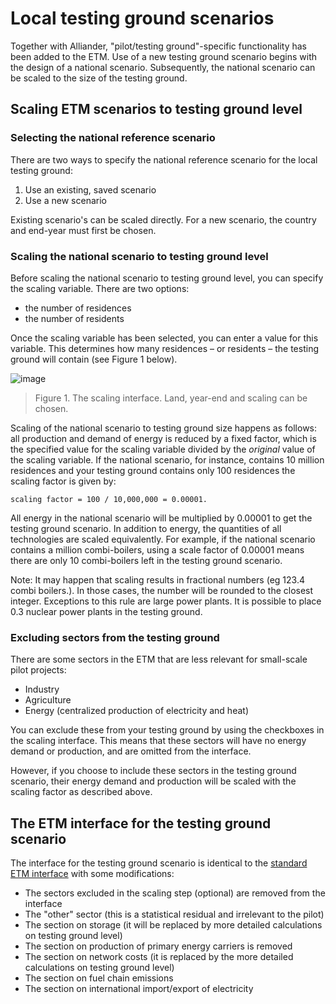 # Local testing ground scenarios

Together with Alliander, "pilot/testing ground"-specific functionality has been added to the ETM. Use of a new testing ground scenario begins with the design of a national scenario. Subsequently, the national scenario can be scaled to the size of the testing ground.

## Scaling ETM scenarios to testing ground level

### Selecting the national reference scenario

There are two ways to specify the national reference scenario for the local testing ground:

1. Use an existing, saved scenario
2. Use a new scenario

Existing scenario's can be scaled directly. For a new scenario, the country and end-year must first be chosen.

### Scaling the national scenario to testing ground level

Before scaling the national scenario to testing ground level, you can specify the scaling variable. There are two options:

* the number of residences
* the number of residents

Once the scaling variable has been selected, you can enter a value for this variable. This determines how many residences – or residents – the testing ground will contain (see Figure 1 below).

![image](http://cl.ly/image/1m3D1k3i192B/Image%202014-12-04%20at%202.37.09%20pm.png)
> Figure 1. The scaling interface. Land, year-end and scaling can be chosen.

Scaling of the national scenario to testing ground size happens as follows: all production and demand of energy is reduced by a fixed factor, which is the specified value for the scaling variable divided by the *original* value of the scaling variable.
If the national scenario, for instance, contains 10 million residences and your testing ground contains only 100 residences the scaling factor is given by:

	scaling factor = 100 / 10,000,000 = 0.00001.

All energy in the national scenario will be multiplied by 0.00001 to get the testing ground scenario. In addition to energy, the quantities of all technologies are scaled equivalently. For example, if the national scenario contains a million combi-boilers, using a scale factor of 0.00001 means there are only 10 combi-boilers left in the testing ground scenario.

Note: It may happen that scaling results in fractional numbers (eg 123.4 combi boilers.). In those cases, the number will be rounded to the closest integer. Exceptions to this rule are large power plants. It is possible to place 0.3 nuclear power plants in the testing ground.

### Excluding sectors from the testing ground

There are some sectors in the ETM that are less relevant for small-scale pilot projects:

* Industry
* Agriculture
* Energy (centralized production of electricity and heat)

You can exclude these from your testing ground by using the checkboxes in the scaling interface. This means that these sectors will have no energy demand or production, and are omitted from the interface.

However, if you choose to include these sectors in the testing ground scenario, their energy demand and production will be scaled with the scaling factor as described above.

## The ETM interface for the testing ground scenario

The interface for the testing ground scenario is identical to the [standard ETM interface](Interface.md) with some modifications:

* The sectors excluded in the scaling step (optional) are removed from the interface
* The "other" sector (this is a statistical residual and irrelevant to the pilot)
* The section on storage (it will be replaced by more detailed calculations on testing ground level)
* The section on production of primary energy carriers is removed
* The section on network costs (it is replaced by the more detailed calculations on testing ground level)
* The section on fuel chain emissions
* The section on international import/export of electricity
